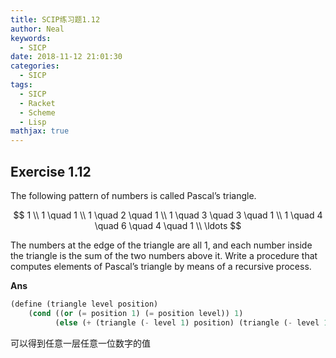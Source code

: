 ```yaml
---
title: SCIP练习题1.12
author: Neal
keywords:
  - SICP
date: 2018-11-12 21:01:30
categories:
  - SICP
tags:
  - SICP
  - Racket
  - Scheme
  - Lisp
mathjax: true
---
```


## Exercise 1.12

The following pattern of numbers is called Pascal’s triangle.

$$
1 \\
1 \quad 1 \\
1 \quad 2 \quad 1 \\
1 \quad 3 \quad 3 \quad 1 \\
1 \quad 4 \quad 6 \quad 4 \quad 1 \\
\ldots
$$

The numbers at the edge of the triangle are all 1, and each number inside the triangle is the sum of the two numbers above it. Write a procedure that computes elements of Pascal’s triangle by means of a recursive process.

**Ans**

```scheme
(define (triangle level position)
    (cond ((or (= position 1) (= position level)) 1)
          (else (+ (triangle (- level 1) position) (triangle (- level 1) (- position 1))))))
```

可以得到任意一层任意一位数字的值

